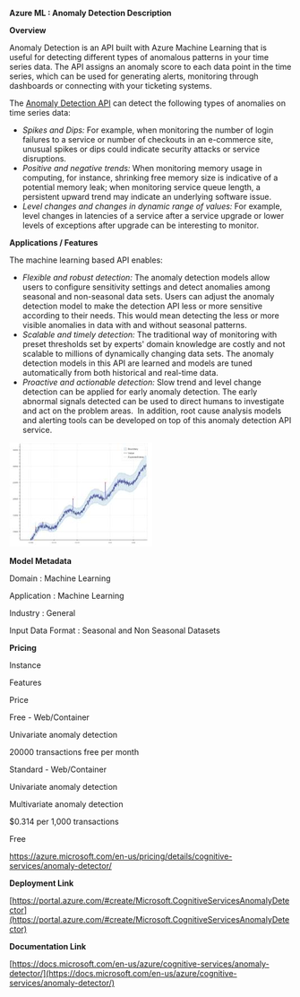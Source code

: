
**Azure ML : Anomaly Detection Description**

**Overview**

Anomaly Detection is an API built with Azure Machine Learning that is useful for detecting different types of anomalous patterns in your time series data. The API assigns an anomaly score to each data point in the time series, which can be used for generating alerts, monitoring through dashboards or connecting with your ticketing systems.

The [Anomaly Detection API](https://docs.microsoft.com/en-us/azure/machine-learning/machine-learning-apps-anomaly-detection-api) can detect the following types of anomalies on time series data:

*   _Spikes and Dips:_ For example, when monitoring the number of login failures to a service or number of checkouts in an e-commerce site, unusual spikes or dips could indicate security attacks or service disruptions.
*   _Positive and negative trends:_ When monitoring memory usage in computing, for instance, shrinking free memory size is indicative of a potential memory leak; when monitoring service queue length, a persistent upward trend may indicate an underlying software issue.
*   _Level changes and changes in dynamic range of values:_ For example, level changes in latencies of a service after a service upgrade or lower levels of exceptions after upgrade can be interesting to monitor.

**Applications / Features**

The machine learning based API enables:

*   _Flexible and robust detection:_ The anomaly detection models allow users to configure sensitivity settings and detect anomalies among seasonal and non-seasonal data sets. Users can adjust the anomaly detection model to make the detection API less or more sensitive according to their needs. This would mean detecting the less or more visible anomalies in data with and without seasonal patterns. 
*   _Scalable and timely detection:_ The traditional way of monitoring with preset thresholds set by experts' domain knowledge are costly and not scalable to millions of dynamically changing data sets. The anomaly detection models in this API are learned and models are tuned automatically from both historical and real-time data.
*   _Proactive and actionable detection:_ Slow trend and level change detection can be applied for early anomaly detection. The early abnormal signals detected can be used to direct humans to investigate and act on the problem areas.  In addition, root cause analysis models and alerting tools can be developed on top of this anomaly detection API service.

![](https://raw.githubusercontent.com/PrezSeah/galleryres/main/azure-machine-learning-APIs/anomaly-detection-API/azureml-anomaly-detection-description_files/image001.jpg)

**Model Metadata**

Domain : Machine Learning

Application : Machine Learning

Industry : General

Input Data Format : Seasonal and Non Seasonal Datasets

**Pricing**

Instance

Features

Price

Free - Web/Container

Univariate anomaly detection

20000 transactions free per month

Standard - Web/Container

 Univariate anomaly detection

 Multivariate anomaly detection

 $0.314 per 1,000 transactions

 Free

https://azure.microsoft.com/en-us/pricing/details/cognitive-services/anomaly-detector/

**Deployment Link**

[https://portal.azure.com/#create/Microsoft.CognitiveServicesAnomalyDetector](https://portal.azure.com/#create/Microsoft.CognitiveServicesAnomalyDetector)

**Documentation Link**

[https://docs.microsoft.com/en-us/azure/cognitive-services/anomaly-detector/](https://docs.microsoft.com/en-us/azure/cognitive-services/anomaly-detector/)
